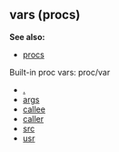 ## vars (procs)
**See also:**
*   [procs](/ref/proc.md) 


Built-in proc vars:
proc/var
*   [.](/ref/proc/var/%2e.md) 
*   [args](/ref/proc/var/args.md) 
*   [callee](/ref/proc/var/callee.md) 
*   [caller](/ref/proc/var/caller.md) 
*   [src](/ref/proc/var/src.md) 
*   [usr](/ref/proc/var/usr.md) 